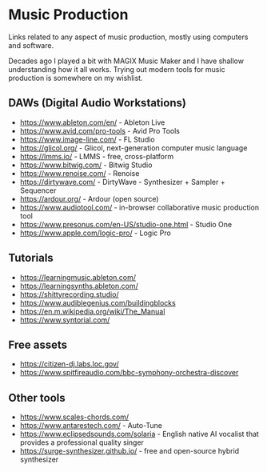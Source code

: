 # Music Production

Links related to any aspect of music production, mostly using computers and software.

Decades ago I played a bit with MAGIX Music Maker and I have shallow understanding how it all works. Trying out modern tools for music production is somewhere on my wishlist.

## DAWs (Digital Audio Workstations)

- https://www.ableton.com/en/ - Ableton Live
- https://www.avid.com/pro-tools - Avid Pro Tools
- https://www.image-line.com/ - FL Studio
- https://glicol.org/ - Glicol, next-generation computer music language
- https://lmms.io/ - LMMS - free, cross-platform
- https://www.bitwig.com/ - Bitwig Studio
- https://www.renoise.com/ - Renoise
- https://dirtywave.com/ - DirtyWave - Synthesizer + Sampler + Sequencer
- https://ardour.org/ - Ardour (open source)
- https://www.audiotool.com/ - in-browser collaborative music production tool
- https://www.presonus.com/en-US/studio-one.html - Studio One
- https://www.apple.com/logic-pro/ - Logic Pro

## Tutorials

- https://learningmusic.ableton.com/
- https://learningsynths.ableton.com/
- https://shittyrecording.studio/
- https://www.audiblegenius.com/buildingblocks
- https://en.m.wikipedia.org/wiki/The_Manual
- https://www.syntorial.com/

## Free assets

- https://citizen-dj.labs.loc.gov/
- https://www.spitfireaudio.com/bbc-symphony-orchestra-discover

## Other tools

- https://www.scales-chords.com/
- https://www.antarestech.com/ - Auto-Tune
- https://www.eclipsedsounds.com/solaria - English native AI vocalist that provides a professional quality singer
- https://surge-synthesizer.github.io/ - free and open-source hybrid synthesizer
